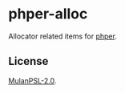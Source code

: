 # phper-alloc

Allocator related items for [phper](https://crates.io/crates/phper).

## License

[MulanPSL-2.0](https://github.com/jmjoy/phper/blob/master/LICENSE).
